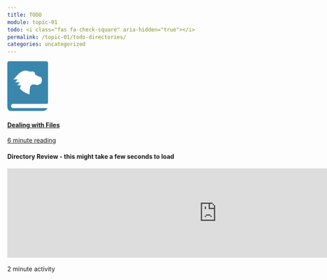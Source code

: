 ```yaml
---
title: TODO
module: topic-01
todo: <i class="fas fa-check-square" aria-hidden="true"></i>
permalink: /topic-01/todo-directories/
categories: uncategorized
---
```


<div class="row text-center">
  <div class="col-lg-4">
    <div class="bs-component">
      <div class="list-group">
        <a href="https://developer.mozilla.org/en-US/docs/Learn/Getting_started_with_the_web/Dealing_with_files" target="_blank" class="list-group-item hw-item">
          <img class="icon-hw" src="../img/hw-icon-mdn.svg" />
          <h4 class="list-group-item-heading">Dealing with Files</h4>
          <div class="divider-hw"></div>
          <p class="list-group-item-text"><i class="far fa-clock" aria-hidden="true"></i> 6 minute reading</p>
        </a>
      </div>
    </div>
  </div>  
</div>
<div class="row text-center">
 <div class="col-lg-12">
    <div class="bs-component">
      <div class="list-group">
          <h4>Directory Review - this might take a few seconds to load</h4>
        <iframe src="https://umontanamediaarts.com/MART341/wp-admin/admin-ajax.php?action=h5p_embed&id=28" width="958" height="204" frameborder="0" allowfullscreen="allowfullscreen"></iframe><script src="https://umontanamediaarts.com/MART341/wp-content/plugins/h5p/h5p-php-library/js/h5p-resizer.js" charset="UTF-8"></script>
          <div class="divider-hw"></div>
          <p class="list-group-item-text"><i class="far fa-clock" aria-hidden="true"></i> 2 minute activity</p>
      </div>
    </div>
  </div>
</div>